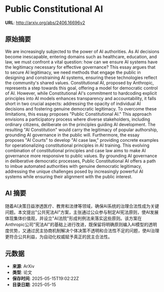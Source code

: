 # Public Constitutional AI

**URL**: http://arxiv.org/abs/2406.16696v2

## 原始摘要

We are increasingly subjected to the power of AI authorities. As AI decisions
become inescapable, entering domains such as healthcare, education, and law, we
must confront a vital question: how can we ensure AI systems have the
legitimacy necessary for effective governance? This essay argues that to secure
AI legitimacy, we need methods that engage the public in designing and
constraining AI systems, ensuring these technologies reflect the community's
shared values. Constitutional AI, proposed by Anthropic, represents a step
towards this goal, offering a model for democratic control of AI. However,
while Constitutional AI's commitment to hardcoding explicit principles into AI
models enhances transparency and accountability, it falls short in two crucial
aspects: addressing the opacity of individual AI decisions and fostering
genuine democratic legitimacy. To overcome these limitations, this essay
proposes "Public Constitutional AI." This approach envisions a participatory
process where diverse stakeholders, including ordinary citizens, deliberate on
the principles guiding AI development. The resulting "AI Constitution" would
carry the legitimacy of popular authorship, grounding AI governance in the
public will. Furthermore, the essay proposes "AI Courts" to develop "AI case
law," providing concrete examples for operationalizing constitutional
principles in AI training. This evolving combination of constitutional
principles and case law aims to make AI governance more responsive to public
values. By grounding AI governance in deliberative democratic processes, Public
Constitutional AI offers a path to imbue automated authorities with genuine
democratic legitimacy, addressing the unique challenges posed by increasingly
powerful AI systems while ensuring their alignment with the public interest.


## AI 摘要

随着AI决策日益渗透医疗、教育和法律等领域，确保AI系统的治理合法性成为关键问题。本文提出"公共宪法AI"方案，主张通过公众参与制定AI宪法原则，使AI发展体现集体价值观，并设立"AI法院"形成判例法来落实这些原则。该方案在Anthropic公司"宪法AI"的基础上进行改进，既保留将明确原则编入AI模型的透明度优势，又通过民主协商机制解决个体决策不透明和合法性不足的问题，使AI治理更符合公共利益，为自动化权威赋予真正的民主合法性。

## 元数据

- **来源**: ArXiv
- **类型**: 论文
- **保存时间**: 2025-05-15T19:02:22Z
- **目录日期**: 2025-05-15
